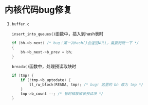 # 内核代码bug修复

1. ```buffer.c```
    
    ```insert_into_queues()```函数中，插入到hash表时

    ```c
    if (bh->b_next) /* bug！第一次hash()会返回NULL，需要判断一下 */
	{
		bh->b_next->b_prev = bh;
	}
    ```

    ```breada()```函数中，处理预读取块时

    ```c
    if (tmp) {
        if (!tmp->b_uptodate) {
            ll_rw_block(READA, tmp); /* bug! 这里的 bh 改为 tmp */
        }
        tmp->b_count --; /* 暂时释放掉该预读块 */
    }
    ```